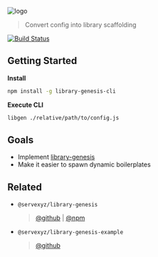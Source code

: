 ![logo](docs/images/logo/library-genesis@2x.png)

> Convert config into library scaffolding

[![Build Status](https://travis-ci.org/servexyz/library-genesis-cli.svg?branch=master)](https://travis-ci.org/servexyz/library-genesis-cli)

## Getting Started

**Install**

```bash
npm install -g library-genesis-cli
```

**Execute CLI**

```bash
libgen ./relative/path/to/config.js
```

## Goals

* Implement [library-genesis](https://github.com/servexyz/library-genesis)
* Make it easier to spawn dynamic boilerplates

## Related

* `@servexyz/library-genesis`

  > [@github](https://github.com/servexyz/library-genesis) | [@npm](https://npmjs.com/package/library-genesis)

* `@servexyz/library-genesis-example`
  > [@github](https://github.com/servexyz/library-genesis-example)
